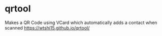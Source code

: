 # qrtool
Makes a QR Code using VCard which automatically adds a contact when scanned
https://wtshi15.github.io/qrtool/
